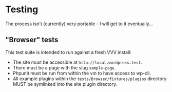 # Testing

The process isn't (currently) very portable - I will get to it eventually...

## "Browser" tests

This test suite is intended to run against a fresh VVV install:

* The site must be accessible at `http://local.wordpress.test`.
* There must be a page with the slug `sample-page`.
* Phpunit must be run from within the vm to have access to wp-cli.
* All example plugins within the `tests/Browser/fixtures/plugins` directory MUST be symlinked into the site plugin directory.
